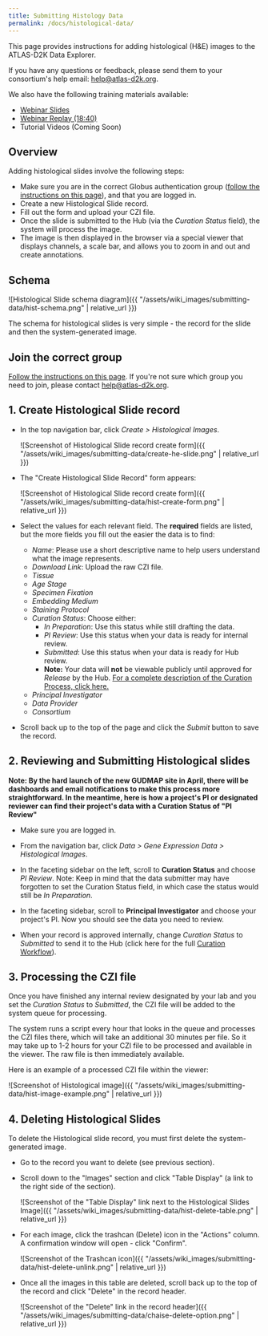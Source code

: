 ```yaml
---
title: Submitting Histology Data
permalink: /docs/histological-data/
---
```


<!-- uncomment when generating PDF in Atom
# Submitting Histology Data
-->
<!-- comment out when generating PDF in Atom  
**[PDF version](https://github.com/informatics-isi-edu/gudmap-rbk/wiki/Submitting-Histology-Data.pdf)**
-->
This page provides instructions for adding histological (H&E) images to the ATLAS-D2K Data Explorer.

If you have any questions or feedback, please send them to your consortium's help email: [help@atlas-d2k.org](mailto:help@atlas-d2k.org).

We also have the following training materials available:
* [Webinar Slides](/asssets/slides/GUDMAP-RBK-12122017-data_submission_workshop-he.pptx?raw=true)
* [Webinar Replay (18:40)](https://youtu.be/fY9wQmn4KE0)
* Tutorial Videos (Coming Soon)

<a name="overview"/>

## Overview

Adding histological slides involve the following steps:

* Make sure you are in the correct Globus authentication group ([follow the instructions on this page](accessing-gudmap-and-rbk-resources/)), and that you are logged in.
* Create a new Histological Slide record.
* Fill out the form and upload your CZI file.
* Once the slide is submitted to the Hub (via the _Curation Status_ field), the system will process the image.
* The image is then displayed in the browser via a special viewer that displays channels, a scale bar, and allows you to zoom in and out and create annotations.


<div class="page-break"></div>
<a name="schema"/>

## Schema

![Histological Slide schema diagram]({{ "/assets/wiki_images/submitting-data/hist-schema.png" | relative_url }})

The schema for histological slides is very simple - the record for the slide and then the system-generated image.


<div class="page-break"></div>
<a name="globus"/>

## Join the correct group

[Follow the instructions on this page](accessing-gudmap-and-rbk-resources/). If you're not sure which group you need to join, please contact [help@atlas-d2k.org](help@atlas-d2k.org).

<a name="create slide"/>

## 1. Create Histological Slide record

* In the top navigation bar, click _Create > Histological Images_.

    ![Screenshot of Histological Slide record create form]({{ "/assets/wiki_images/submitting-data/create-he-slide.png" | relative_url }})


<div class="page-break"></div>


* The "Create Histological Slide Record" form appears:

    ![Screenshot of Histological Slide record create form]({{ "/assets/wiki_images/submitting-data/hist-create-form.png" | relative_url }})


<div class="page-break"></div>

* Select the values for each relevant field. The **required** fields are listed, but the more fields you fill out the easier the data is to find:
  * _Name_: Please use a short descriptive name to help users understand what the image represents.
  * _Download Link_: Upload the raw CZI file.
  * _Tissue_
  * _Age Stage_
  * _Specimen Fixation_
  * _Embedding Medium_
  * _Staining Protocol_
  * _Curation Status_: Choose either:
    * _In Preparation_: Use this status while still drafting the data.
    * _PI Review_: Use this status when your data is ready for internal review.
    * _Submitted_: Use this status when your data is ready for Hub review.
    * **Note:** Your data will **not** be viewable publicly until approved for _Release_ by the Hub. [For a complete description of the Curation Process, click here.](/docs/curation-workflow)
  * _Principal Investigator_
  * _Data Provider_
  * _Consortium_

* Scroll back up to the top of the page and click the _Submit_ button to save the record.


<div class="page-break"></div>

## 2. Reviewing and Submitting Histological slides

**Note: By the hard launch of the new GUDMAP site in April, there will be dashboards and email notifications to make this process more straightforward. In the meantime, here is how a project's PI or designated reviewer can find their project's data with a Curation Status of "PI Review"**

* Make sure you are logged in.

* From the navigation bar, click _Data > Gene Expression Data > Histological Images_.

* In the faceting sidebar on the left, scroll to **Curation Status** and choose _PI Review_. Note: Keep in mind that the data submitter may have forgotten to set the Curation Status field, in which case the status would still be _In Preparation_.

* In the faceting sidebar, scroll to **Principal Investigator** and choose your project's PI. Now you should see the data you need to review.

* When your record is approved internally, change _Curation Status_ to _Submitted_ to send it to the Hub (click here for the full [Curation Workflow](/docs/curation-workflow)).

<!--
* From the navigation bar, click _Data > Gene Expression Data > Histological Images_.

    ![Screenshot of using navbar to search histological slides]({{ "/assets/wiki_images/submitting-data/search-he-slide.png" | relative_url }})

* Use the filtering sidebar to narrow down the results by an attribute such as Principal Investigator.

    ![Screenshot of filtering for PIs]({{ "/assets/wiki_images/submitting-data/hist-filter-records-pi.png" | relative_url }})

    OR

    Type an identifying attribute into the search field above the search results.

    ![Screenshot of using search field to search for histological slides]({{ "/assets/wiki_images/submitting-data/hist-filter-records-search.png" | relative_url }})
-->

<div class="page-break"></div>

## 3. Processing the CZI file

Once you have finished any internal review designated by your lab and you set the _Curation Status_ to _Submitted_, the CZI file will be added to the system queue for processing.

The system runs a script every hour that looks in the queue and processes the CZI files there, which will take an additional 30 minutes per file. So it may take up to 1-2 hours for your CZI file to be processed and available in the viewer. The raw file is then immediately available.

Here is an example of a processed CZI file within the viewer:

![Screenshot of Histological image]({{ "/assets/wiki_images/submitting-data/hist-image-example.png" | relative_url }})


<!--
<a name="annotations"/>

## Adding Annotations

To add annotations to the processed CZI file:

* Go to the slide record and make sure you are logged in.

* Scroll down to the "Images" section and click the "Annotations" button above the image you want to annotate.

images

* Click the "Create Annotation" button and click and drag the part of the image you want to annotate.

images

A new small form appears: "New Rectangle Annotation".

images

* Add a description, choose the appropriate anatomical term from the dropdown list and click Submit.
-->

<div class="page-break"></div>

<a name="delete"/>

## 4. Deleting Histological Slides

To delete the Histological slide record, you must first delete the system-generated image.

* Go to the record you want to delete (see previous section).

* Scroll down to the "Images" section and click "Table Display" (a link to the right side of the section).

    ![Screenshot of the "Table Display" link next to the Histological Slides Image]({{ "/assets/wiki_images/submitting-data/hist-delete-table.png" | relative_url }})

* For each image, click the trashcan (Delete) icon in the "Actions" column. A confirmation window will open - click "Confirm".

    ![Screenshot of the Trashcan icon]({{ "/assets/wiki_images/submitting-data/hist-delete-unlink.png" | relative_url }})

* Once all the images in this table are deleted, scroll back up to the top of the record and click "Delete" in the record header.

    ![Screenshot of the "Delete" link in the record header]({{ "/assets/wiki_images/submitting-data/chaise-delete-option.png" | relative_url }})

